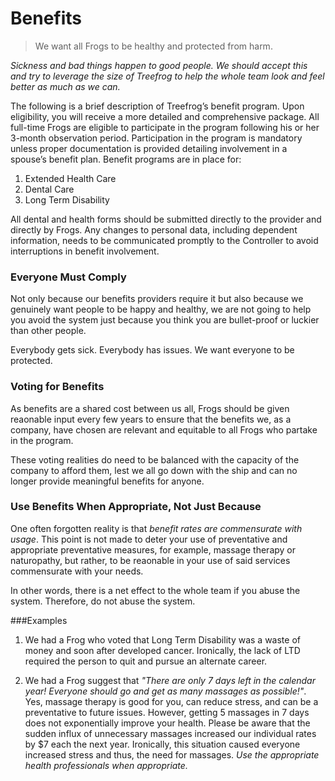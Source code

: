 # Benefits

> We want all Frogs to be healthy and protected from harm.

<i>Sickness and bad things happen to good people. We should accept this and try to leverage the size of Treefrog to help the whole team look and feel better as much as we can.</i>

The following is a brief description of Treefrog’s benefit program. Upon eligibility, you will receive a more detailed and comprehensive package. All full-time Frogs are eligible to participate in the program following his or her 3-month observation period. Participation in the program is mandatory unless proper documentation is provided detailing involvement in a spouse’s benefit plan. Benefit programs are in place for:

1. Extended Health Care
2. Dental Care
3. Long Term Disability

All dental and health forms should be submitted directly to the provider and directly by Frogs. Any changes to personal data, including dependent information, needs to be communicated promptly to the Controller to avoid interruptions in benefit involvement.

### Everyone Must Comply

Not only because our benefits providers require it but also because we genuinely want people to be happy and healthy, we are not going to help you avoid the system just because you think you are bullet-proof or luckier than other people. 

Everybody gets sick. Everybody has issues. We want everyone to be protected.

### Voting for Benefits

As benefits are a shared cost between us all, Frogs should be given reaonable input every few years to ensure that the benefits we, as a company, have chosen are relevant and equitable to all Frogs who partake in the program.

These voting realities do need to be balanced with the capacity of the company to afford them, lest we all go down with the ship and can no longer provide meaningful benefits for anyone.

### Use Benefits When Appropriate, Not Just Because

One often forgotten reality is that <i>benefit rates are commensurate with usage</i>. This point is not made to deter your use of preventative and appropriate preventative measures, for example, massage therapy or naturopathy, but rather, to be reaonable in your use of said services commensurate with your needs. 

In other words, there is a net effect to the whole team if you abuse the system. Therefore, do not abuse the system.

###Examples

1. We had a Frog who voted that Long Term Disability was a waste of money and soon after developed cancer. Ironically, the lack of LTD required the person to quit and pursue an alternate career.

2. We had a Frog suggest that <i>"There are only 7 days left in the calendar year! Everyone should go and get as many massages as possible!"</i>. Yes, massage therapy is good for you, can reduce stress, and can be a preventative to future issues. However, getting 5 massages in 7 days does not exponentially improve your health. Please be aware that the sudden influx of unnecessary massages increased our individual rates by $7 each the next year. Ironically, this situation caused everyone increased stress and thus, the need for massages. <i>Use the appropriate health professionals when appropriate.</i>